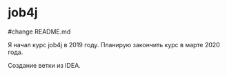 # job4j
#change README.md

Я начал курс job4j в 2019 году. Планирую закончить курс в марте 2020 года.

Создание ветки из IDEA.